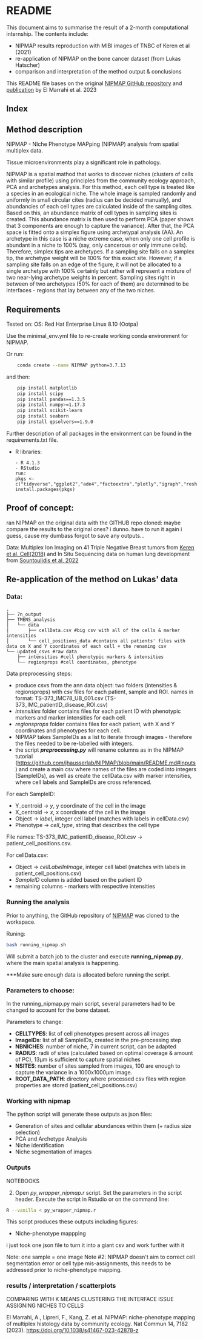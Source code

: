 # README

This document aims to summarise the result of a 2-month computational internship. The contents include:
- NIPMAP results reproduction with MIBI images of TNBC of Keren et al (2021)
- re-application of NIPMAP on the bone cancer dataset (from Lukas Hatscher) 
- comparison and interpretation of the method output & conclusions

This README file bases on the original [NIPMAP GitHub repository](https://github.com/jhausserlab/NIPMAP/tree/main) and [publication](https://www.nature.com/articles/s41467-023-42878-z) by El Marrahi et al. 2023

## Index 


## Method description 
NIPMAP - NIche Phenotype MAPping (NIPMAP) analysis from spatial multiplex data.

Tissue microenvironments play a significant role in pathology. 

NIPMAP is a spatial mathod that works to discover niches (clusters of cells with similar profile) using principles from the community ecology approach, PCA and archetypes analysis. 
For this method, each cell type is treated like a species in an ecological niche. The whole image is sampled randomly and uniformly in small circular cites (radius can be decided manually), and abundancies of each cell types are calculated inside of the sampling cites. Based on this, an abundance matrix of cell types in sampling sites is created. 
This abundance matrix is then used to perform PCA (paper shows that 3 components are enough to capture the variance). After that, the PCA space is fitted onto a simplex figure using archetypal analysis (AA). An archetype in this case is a niche extreme case, when only one cell profile is abundant in a niche to 100% (say, only cancerous or only immune cells). Therefore, simplex tips are archetypes. If a sampling site falls on a samplex tip, the archetype weight will be 100% for this exact site. However, if a sampling site falls on an edge of the figure, it will not be allocated to a single archetype with 100% certainly but rather will represent a mixture of two near-lying archetype weights in percent. Sampling sites right in between of two archetypes (50% for each of them) are determined to be interfaces - regions that lay between any of the two niches. 

## Requirements 

Tested on: OS: Red Hat Enterprise Linux 8.10 (Ootpa)

Use the minimal_env.yml file to re-create working conda environment for NIPMAP. 

Or run: 

```bash
    conda create --name NIPMAP python=3.7.13
```
and then:

```bash
    pip install matplotlib
    pip install scipy
    pip install pandas==1.3.5
    pip install numpy>=1.17.3
    pip install scikit-learn
    pip install seaborn
    pip install qpsolvers==1.9.0
``` 

Further description of all packages in the environment can be found in the requirements.txt file. 

* R libraries:
    ```
    - R 4.1.3
    - RStudio
    run: 
    pkgs <- c("tidyverse","ggplot2","ade4","factoextra","plotly","igraph","reshape2","ggrepel","viridis","fdrtool","pheatmap","cluster","broom","pROC","ggpubr","devtools","ggridges")
    install.packages(pkgs)
    ```

## Proof of concept: 
ran NIPMAP on the original data with the GITHUB repo cloned: 
maybe compare the results to the original ones? i dunno. have to run it again i guess, cause my dumbass forgot to save any outputs... 

Data: Multiplex Ion Imaging on 41 Triple Negative Breast tumors from [Keren et al, Cell(2018)](10.1016/j.cell.2018.08.039) and In Situ Sequencing data on human lung development from [Sountoulidis et al, 2022](https://doi.org/10.1101/2022.01.11.475631)

## Re-application of the method on Lukas' data 

### Data: 
```
.
├── 7n_output
├── TMENS_analysis
│   └── data
|       ├── cellData.csv #big csv with all of the cells & marker intensities 
│       └── cell_positions_data #contains all patients' files with data on X and Y coordinates of each cell + the renaming csv 
└── updated_csvs #raw data 
    ├── intensities #cell phenotypic markers & intensities 
    └── regionprops #cell coordinates, phenotype 
```

Data preprocessing steps: 
- produce csvs from the ann data object: two folders (intensities & regionsprops) with csv files for each patient, sample and ROI. names in format: TS-373_IMC78_UB_001.csv (TS-373_IMC_patientID_disease_ROI.csv)
- *intensities* folder contains files for each patient ID with phenotypic markers and marker intensities for each cell.
- *regionsprops* folder contains files for each patient, with X and Y coordinates and phenotypes for each cell.
- NIPMAP takes SampleIDs as a list to iterate through images - therefore the files needed to be re-labelled with integers.
- the script ***preprocessing.py*** will rename columns as in the NIPMAP tutorial (https://github.com/jhausserlab/NIPMAP/blob/main/README.md#inputs) and create a main csv where names of the files are coded into integers (SampleIDs), as well as create the cellData.csv with marker intensities, where cell labels and SampleIDs are cross referenced. <br>

For each SampleID: <br>
- Y_centroid -> *y*, y coordinate of the cell in the image <br>
- X_centroid -> *x*, x coordinate of the cell in the image <br> 
- Object -> *label*, integer cell label (matches with labels in cellData.csv) <br>
- Phenotype -> *cell_type*, string that describes the cell type <br>

File names: TS-373_IMC_patientID_disease_ROI.csv -> patient<SampleID>_cell_positions.csv.

For cellData.csv:
- Object -> *cellLabelInImage*, integer cell label (matches with labels in patient<SampleID>_cell_positions.csv) 
- *SampleID* column is added based on the patient ID
- remaining columns - markers with respective intensities 


### Running the analysis 

Prior to anything, the GitHub repository of [NIPMAP](https://github.com/jhausserlab/NIPMAP/tree/main) was cloned to the workspace. 


Runing: 
```bash
bash running_nipmap.sh
```

Will submit a batch job to the cluster and execute **running_nipmap.py**, where the main spatial analysis is happening. 

***Make sure enough data is allocated before running the script. 

### Parameters to choose: 
In the running_nipmap.py main script, several parameters had to be changed to account for the bone dataset. 

Parameters to change: 
- **CELLTYPES**: list of cell phenotypes present across all images 
- **ImageIDs**: list of all SampleIDs, created in the pre-processing step 
- **NBNICHES**: number of niche, 7 in current script, can be adapted
- **RADIUS**: radii of sites (calculated based on optimal coverage & amount of PC), 13µm is sufficient to capture spatial niches
- **NSITES**: number of sites sampled from images, 100 are enough to capture the variance in a 1000x1000µm image.
- **ROOT_DATA_PATH**: directory where processed csv files with region properties are stored (patient<SampleID>_cell_positions.csv)

### Working with nipmap 
The python script will generate these outputs as json files:
* Generation of sites and cellular abundances within them (+ radius size selection)
* PCA and Archetype Analysis
* Niche identification
* Niche segmentation of images

### Outputs 
NOTEBOOKS 

2. Open *py_wrapper_nipmap.r* script. Set the parameters in the script header. Execute the script in Rstudio or on the command line:
  ```bash
  R --vanilla < py_wrapper_nipmap.r
  ```
  This script produces these outputs including figures: 
* Niche-phenotype mappping

i just took one json file to turn it into a giant csv and work further with it 


Note: one sample = one image
Note #2: NIPMAP doesn't aim to correct cell segmentation error or cell type mis-assignments, this needs to be addressed prior to niche-phenotype mapping. 


### results / interpretation / scatterplots 
COMPARING WITH K MEANS CLUSTERING 
THE INTERFACE ISSUE 
ASSIGNING NICHES TO CELLS 


El Marrahi, A., Lipreri, F., Kang, Z. et al. NIPMAP: niche-phenotype mapping of multiplex histology data by community ecology. Nat Commun 14, 7182 (2023). https://doi.org/10.1038/s41467-023-42878-z
